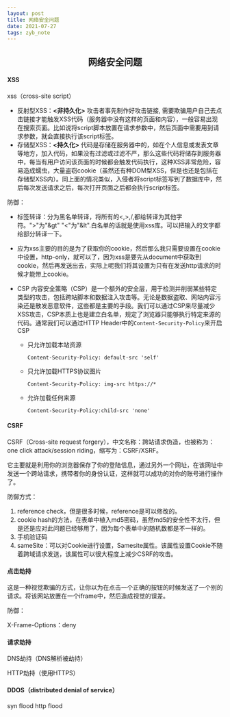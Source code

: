 ```yaml
---
layout: post
title: 网络安全问题
date: 2021-07-27
tags: zyb_note 
---
```


<h2 align="center">网络安全问题</h2>

#### XSS

xss（cross-site script）

- 反射型XSS：**<非持久化>** 攻击者事先制作好攻击链接, 需要欺骗用户自己去点击链接才能触发XSS代码（服务器中没有这样的页面和内容），一般容易出现在搜索页面。比如说将script脚本放置在请求参数中，然后页面中需要用到请求参数，就会直接执行该script标签。
- 存储型XSS：**<持久化>** 代码是存储在服务器中的，如在个人信息或发表文章等地方，加入代码，如果没有过滤或过滤不严，那么这些代码将储存到服务器中，每当有用户访问该页面的时候都会触发代码执行，这种XSS非常危险，容易造成蠕虫，大量盗窃cookie（虽然还有种DOM型XSS，但是也还是包括在存储型XSS内）。同上面的情况类似，入侵者将script标签写到了数据库中，然后每次发送请求之后，每次打开页面之后都会执行script标签。

防御：

- 标签转译：分为黑名单转译，将所有的<,>,/,都给转译为其他字符。">"为"&gt" "<"为"&lt".白名单的话就是使用xss库。可以把输入的文字都给部分转译一下。

- 应为xss主要的目的是为了获取你的cookie，然后那么我只需要设置在cookie中设置，http-only，就可以了，因为xss是要先从document中获取到cookie，然后再发送出去，实际上呢我们将其设置为只有在发送http请求的时候才能带上cookie。

- CSP 内容安全策略（CSP）是一个额外的安全层，用于检测并削弱某些特定类型的攻击，包括跨站脚本和数据注入攻击等。无论是数据盗取、网站内容污染还是散发恶意软件，这些都是主要的手段。我们可以通过CSP来尽量减少XSS攻击，CSP本质上也是建立白名单，规定了浏览器只能够执行特定来源的代码。通常我们可以通过HTTP Header中的`Content-Security-Policy`来开启CSP

  - 只允许加载本站资源

    ```
    Content-Security-Policy: default-src 'self'
    ```

  - 只允许加载HTTPS协议图片

    ```
    Content-Security-Policy: img-src https://*
    ```

  - 允许加载任何来源

    ```
    Content-Security-Policy:child-src 'none'
    ```



#### CSRF

CSRF（Cross-site request forgery），中文名称：跨站请求伪造，也被称为：one click attack/session riding，缩写为：CSRF/XSRF。

它主要就是利用你的浏览器保存了你的登陆信息，通过另外一个网址，在该网址中发送一个跨站请求，携带者你的身份认证，这样就可以成功的对你的账号进行操作了。

防御方式：

1. reference check，但是很多时候，reference是可以修改的。
2. cookie hash的方法，在表单中植入md5密码，虽然md5的安全性不太行，但是还是应对此问题已经够用了，因为每个表单中的随机数都是不一样的。
3. 手机验证码
4. sameSite：可以对Cookie进行设置，Samesite属性。该属性设置Cookie不随着跨域请求发送，该属性可以很大程度上减少CSRF的攻击。



#### 点击劫持

这是一种视觉欺骗的方式，让你以为在点击一个正确的按钮的时候发送了一个别的请求。将该网站放置在一个iframe中，然后造成视觉的误差。

防御：

X-Frame-Options：deny



#### 请求劫持

DNS劫持（DNS解析被劫持）

HTTP劫持（使用HTTPS）



#### DDOS（distributed denial of service）

syn flood http flood

